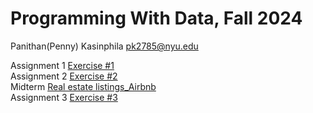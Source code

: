 # Programming With Data, Fall 2024

Panithan(Penny)  Kasinphila 
pk2785@nyu.edu


 Assignment 1 [Exercise #1](https://github.com/PanithanPenny/ProgrammingWithData/blob/main/exercise-1.ipynb)\
 Assignment 2 [Exercise #2](https://github.com/PanithanPenny/ProgrammingWithData/blob/main/exercise-2.ipynb)\
 Midterm      [Real estate listings_Airbnb]( https://github.com/PanithanPenny/ProgrammingWithData/blob/main/Midterm_Penny.ipynb)\
 Assignment 3 [Exercise #3](https://github.com/PanithanPenny/ProgrammingWithData/blob/main/exercise-3.ipynb)



